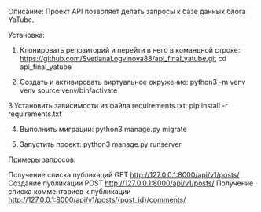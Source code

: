 Описание:
Проект API позволяет делать запросы к базе данных блога YaTube.


Установка:
1. Клонировать репозиторий и перейти в него в командной строке:
https://github.com/SvetlanaLogvinova88/api_final_yatube.git
cd api_final_yatube

2. Cоздать и активировать виртуальное окружение:
python3 -m venv venv
source venv/bin/activate

3.Установить зависимости из файла requirements.txt:
pip install -r requirements.txt

4. Выполнить миграции:
python3 manage.py migrate

5. Запустить проект:
python3 manage.py runserver


Примеры запросов:

Получение списка публикаций GET http://127.0.0.1:8000/api/v1/posts/
Создание публикации POST http://127.0.0.1:8000/api/v1/posts/
Получение списка комментариев к публикации http://127.0.0.1:8000/api/v1/posts/{post_id}/comments/
